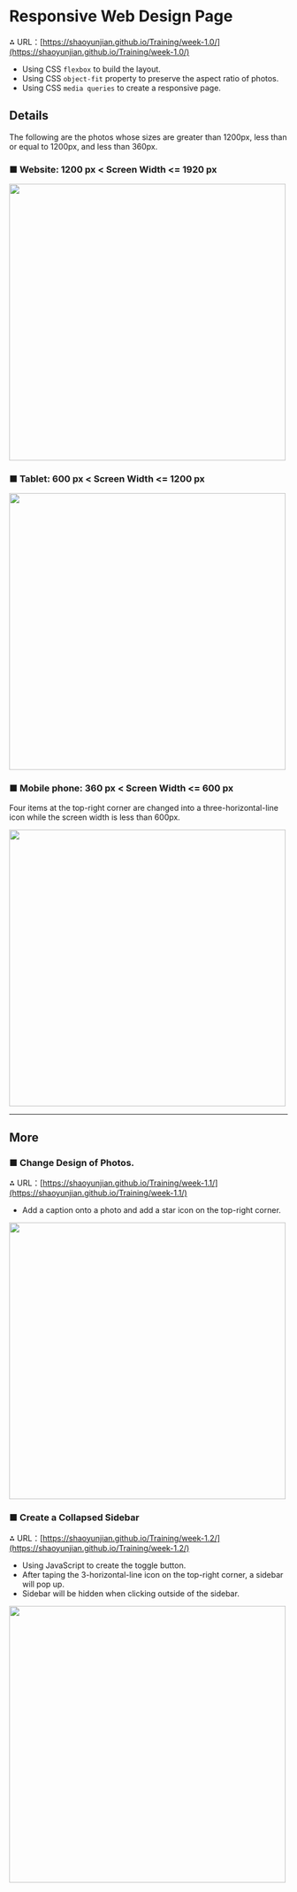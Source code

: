 # Responsive Web Design Page

⁂ URL：[https://shaoyunjian.github.io/Training/week-1.0/](https://shaoyunjian.github.io/Training/week-1.0/)
- Using CSS `flexbox` to build the layout.
- Using CSS `object-fit` property to preserve the aspect ratio of photos.
- Using CSS `media queries` to create a responsive page.


## Details


The following are the photos whose sizes are greater than 1200px, less than or equal to 1200px, and less than 360px.

### ■ Website: 1200 px < Screen Width <= 1920 px

<img src="https://user-images.githubusercontent.com/110411867/196884217-0234c380-5235-4173-b4e5-9b75bdc0d81b.png" height="500"/>

### ■ Tablet: 600 px < Screen Width  <= 1200 px

<img src="https://user-images.githubusercontent.com/110411867/196882704-62d2423a-5ee2-41aa-b344-23ee1aa4d4bd.png" height="500"/>

### ■ Mobile phone: 360 px < Screen Width <= 600 px

Four items at the top-right corner are changed into a three-horizontal-line icon while the screen width is less than 600px.

<img src="https://user-images.githubusercontent.com/110411867/196882729-c13a2327-a658-45ed-89a6-ab42aa962ff4.png" height="500"/>

<hr>

## More 

### ■ Change Design of Photos.

⁂ URL：[https://shaoyunjian.github.io/Training/week-1.1/](https://shaoyunjian.github.io/Training/week-1.1/)

- Add a caption onto a photo and add a star icon on the top-right corner.

<img src="https://user-images.githubusercontent.com/110411867/196884254-50c4aeb7-cfe7-46b2-9196-e2fd65da35cf.png" height="500"/>

### ■ Create a Collapsed Sidebar

⁂ URL：[https://shaoyunjian.github.io/Training/week-1.2/](https://shaoyunjian.github.io/Training/week-1.2/)

- Using JavaScript to create the toggle button.
- After taping the 3-horizontal-line icon on the top-right corner, a sidebar will pop up.
- Sidebar will be hidden when clicking outside of the sidebar.

<img src="https://user-images.githubusercontent.com/110411867/196882587-31d0ebfe-a710-4dab-8d79-2a83b3ffdcb4.png" height="500"/>
